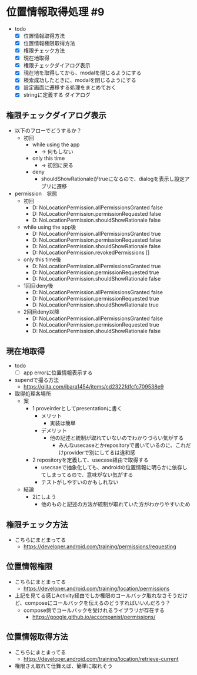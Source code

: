 # 位置情報取得処理 #9 

- todo
  - [x] 位置情報取得方法
  - [x] 位置情報権限取得方法
  - [x] 権限チェック方法  
  - [x] 現在地取得
  - [x] 権限チェックダイアログ表示
  - [x] 現在地を取得してから、modalを閉じるようにする
  - [x] 検索成功したときに、modalを閉じるようにする
  - [x] 設定画面に遷移する処理をまとめておく
  - [x] stringに定義する ダイアログ

## 権限チェックダイアログ表示

- 以下のフローでどうするか？
  - 初回
    - while using the app
      - -> 何もしない
    - only this time
      - -> 初回に戻る
    - deny
      - shouldShowRationaleがtrueになるので、dialogを表示し設定アプリに遷移
- permission　状態
  - 初回
    - D: NoLocationPermission.allPermissionsGranted false
    - D: NoLocationPermission.permissionRequested false
    - D: NoLocationPermission.shouldShowRationale false
  - while using the app後
    - D: NoLocationPermission.allPermissionsGranted true
    - D: NoLocationPermission.permissionRequested false
    - D: NoLocationPermission.shouldShowRationale false
    - D: NoLocationPermission.revokedPermissions []
  - only this time後
    - D: NoLocationPermission.allPermissionsGranted true
    - D: NoLocationPermission.permissionRequested true
    - D: NoLocationPermission.shouldShowRationale false
  - 1回目deny後
    - D: NoLocationPermission.allPermissionsGranted false
    - D: NoLocationPermission.permissionRequested true
    - D: NoLocationPermission.shouldShowRationale true
  - 2回目deny以降
    - D: NoLocationPermission.allPermissionsGranted false
    - D: NoLocationPermission.permissionRequested true
    - D: NoLocationPermission.shouldShowRationale false

## 現在地取得

- todo
  - [ ] app errorに位置情報表示する
- supendで撮る方法
  - https://qiita.com/ibara1454/items/cd2322fdfcfc709538e9
- 取得処理各場所  
  - 案
    - 1 proveirderとしてpresentationに書く
      - メリット
        - 実装は簡単
      - デメリット
        - 他の記述と統制が取れていないのでわかりづらい気がする
          - みんなusecaseとかrepositoryで書いているのに、これだけproviderで別にしてるは違和感
    - 2 repositoryを定義して、usecase経由で取得する
      - usecsaeで抽象化しても、androidの位置情報に明らかに依存してしまってるので、意味がない気がする
      - テストがしやすいのかもしれない
  - 結論
    - 2にしよう
      - 他のものと記述の方法が統制が取れていた方がわかりやすいため

## 権限チェック方法

- こちらにまとまってる  
  - https://developer.android.com/training/permissions/requesting

## 位置情報権限

- こちらにまとまってる
  - https://developer.android.com/training/location/permissions
- 上記を見てる感じActivity経由でしか権限のコールバック取れなさそうだけど、composeにコールバックを伝えるのどうすればいいんだろう？
  - compose側でコールバックを受けれるライブラリが存在する
    - https://google.github.io/accompanist/permissions/

## 位置情報取得方法

- こちらにまとまってる
  - https://developer.android.com/training/location/retrieve-current
- 権限さえ取れて仕舞えば、簡単に取れそう
